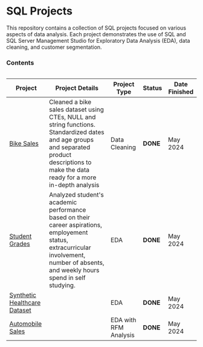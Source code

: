 <h1>SQL Projects</h1>

<p>This repository contains a collection of SQL projects focused on various aspects of data analysis. Each project demonstrates the use of SQL and SQL Server Management Studio for Exploratory Data Analysis (EDA), data cleaning, and customer segmentation.</p>

<h3>Contents</h3>

<div style="display: flex; justify-content: center;">
  <table>
    <thead>
      <tr>
        <th>Project</th>
        <th>Project Details</th>
        <th>Project Type</th>
        <th>Status</th>
        <th>Date Finished</th>
      </tr>
    </thead>
    <tbody>
      <tr>
        <td><a href="https://github.com/NhoryJames/SQL-Projects/blob/main/%5BDATA%20CLEANING%5D%20Bike%20Sales.sql">Bike Sales</a></td>
        <td>Cleaned a bike sales dataset using CTEs, NULL and string functions. Standardized dates and age groups and separated product descriptions to make the data ready for a more in-depth analysis </td>
        <td>Data Cleaning</td>
        <td><strong>DONE</strong></td>
        <td>May 2024</td>
      </tr>
      <tr>
        <td><a href="https://github.com/NhoryJames/SQL-Projects/blob/main/%5BEDA%5D%20Student%20Grades.sql">Student Grades</a></td>
        <td>Analyzed student's academic performance based on their career aspirations, employement status, extracurricular involvement, number of absents, and weekly hours spend in self studying. </td>
        <td>EDA</td>
        <td><strong>DONE</strong></td>
        <td>May 2024</td>
      </tr>
      <tr>
        <td><a href="https://github.com/NhoryJames/SQL-Projects/blob/main/%5BEDA%5D%20Synthetic%20Healthcare%20Dataset.sql">Synthetic Healthcare Dataset</a></td>
        <td></td>
        <td>EDA</td>
        <td><strong>DONE</strong></td>
        <td>May 2024</td>
      </tr>
      <tr>
        <td><a href="https://github.com/NhoryJames/SQL-Projects/blob/main/%5BRFM%20Analysis%5D%20Automobile%20Sales.sql">Automobile Sales</a></td>
        <td></td>
        <td>EDA with RFM Analysis</td>
        <td><strong>DONE</strong></td>
        <td>May 2024</td>
      </tr>
    </tbody>
  </table>
</div>
